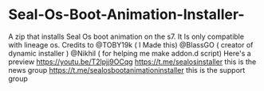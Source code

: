# Seal-Os-Boot-Animation-Installer-
A zip that installs Seal Os boot animation on the s7.
It Is only compatible with lineage os.
Credits to
@TOBY19k ( I Made this)
@BlassGO ( creator of dynamic installer )
@Nikhil ( for helping me make addon.d script)
Here's a preview https://youtu.be/T2lpjj9OCqg
https://t.me/sealosinstaller this is the news group 
https://t.me/sealosbootanimationinstaller this is the support group
